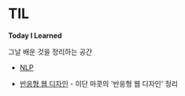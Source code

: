 # TIL
__Today I Learned__  
  
그날 배운 것을 정리하는 공간

+ [NLP](/NLP)
     
+ [반응형 웹 디자인](/Responsive_Web_Design)  - 이단 마콧의 '반응형 웹 디자인' 정리
